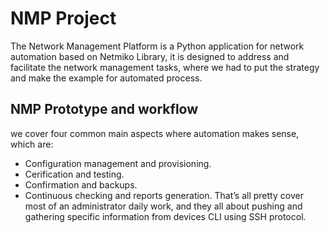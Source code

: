 # NMP Project
   The Network Management Platform is a Python application for network automation based on Netmiko Library, it is designed to address and facilitate the network management tasks, where we had to put the strategy and make the example for automated process.

## NMP Prototype and workflow
   we cover four common main aspects where automation makes sense, which are:  
* Configuration management and provisioning.
* Cerification and testing. 
* Confirmation and backups.
* Continuous checking and reports generation.
   That’s all pretty cover most of an administrator daily work, and they all about pushing and gathering specific information from devices CLI using SSH protocol.
